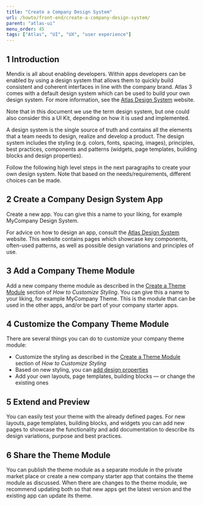 ```yaml
---
title: "Create a Company Design System"
url: /howto/front-end/create-a-company-design-system/
parent: "atlas-ui"
menu_order: 45
tags: ["Atlas", "UI", "UX", "user experience"]
---
```


## 1 Introduction

Mendix is all about enabling developers. Within apps developers can be enabled by using a design system that allows them to quickly build consistent and coherent interfaces in line with the company brand. Atlas 3 comes with a default design system which can be used to build your own design system. For more information, see the [Atlas Design System](https://atlasdesignsystem.mendixcloud.com/) website.

Note that in this document we use the term design system, but one could also consider this a UI Kit, depending on how it is used and implemented.

A design system is the single source of truth and contains all the elements that a team needs to design, realize and develop a product. The design system includes the styling (e.g. colors, fonts, spacing, images), principles, best practices, components and patterns (widgets, page templates, building blocks and design properties).

Follow the following high level steps in the next paragraphs to create your own design system. Note that based on the needs/requirements, different choices can be made.

## 2 Create a Company Design System App

Create a new app. You can give this a name to your liking, for example MyCompany Design System.

For advice on how to design an app, consult the  [Atlas Design System](https://atlasdesignsystem.mendixcloud.com/) website. This website contains pages which showcase key components, often-used patterns, as well as possible design variations and principles of use.

## 3 Add a Company Theme Module

Add a new company theme module as described in the [Create a Theme Module](customize-styling-new#create-theme-mod) section of *How to Customize Styling*. You can give this a name to your liking, for example MyCompany Theme. This is the module that can be used in the other apps, and/or be part of your company starter apps.

## 4 Customize the Company Theme Module

There are several things you can do to customize your company theme module:

* Customize the styling as described in the [Create a Theme Module](customize-styling-new#create-theme-mod) section of *How to Customize Styling*
* Based on new styling, you can [add design properties](extend-design-properties)
* Add your own layouts, page templates, building blocks — or change the existing ones

## 5 Extend and Preview

You can easily test your theme with the already defined pages. For new layouts, page templates, building blocks, and widgets you can add new pages to showcase the functionality and add documentation to describe its design variations, purpose and best practices.

## 6 Share the Theme Module

You can publish the theme module as a separate module in the private market place or create a new company starter app that contains the theme module as discussed. When there are changes to the theme module, we recommend updating both so that new apps get the latest version and the existing app can update its theme.
